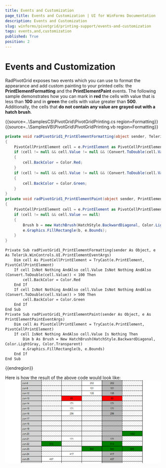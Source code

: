 ```yaml
---
title: Events and Customization
page_title: Events and Customization | UI for WinForms Documentation
description: Events and Customization
slug: winforms/pivotgrid/printing-support/events-and-customization
tags: events,and,customization
published: True
position: 2
---
```


# Events and Customization

RadPivotGrid exposes two events which you can use to format the appearance and add custom painting to your printed cells: the __PrintElementFormatting__ and the __PrintElementPaint__ events. The following sample demonstrates how you can mark in __red__ the cells with value that is less than __100__ and in __green__ the cells with value greater than __500__. Additionally, the cells that __do not contain any value are grayed out with a hatch brush__.

{{source=..\SamplesCS\PivotGrid\PivotGridPrinting.cs region=Formatting}} 
{{source=..\SamplesVB\PivotGrid\PivotGridPrinting.vb region=Formatting}} 

````C#
private void radPivotGrid1_PrintElementFormatting(object sender, Telerik.WinControls.UI.PrintElementEventArgs e)
{
    PivotCellPrintElement cell = e.PrintElement as PivotCellPrintElement;
    if (cell != null && cell.Value != null && (Convert.ToDouble(cell.Value)) < 100)
    {
        cell.BackColor = Color.Red;
    }
    if (cell != null && cell.Value != null && (Convert.ToDouble(cell.Value)) > 500)
    {
        cell.BackColor = Color.Green;
    }
}
private void radPivotGrid1_PrintElementPaint(object sender, PrintElementPaintEventArgs e)
{
    PivotCellPrintElement cell = e.PrintElement as PivotCellPrintElement;
    if (cell != null && cell.Value == null)
    {
        Brush b = new HatchBrush(HatchStyle.BackwardDiagonal, Color.LightGray, Color.Transparent);
        e.Graphics.FillRectangle(b, e.Bounds);
    }
}

````
````VB.NET
Private Sub radPivotGrid1_PrintElementFormatting(sender As Object, e As Telerik.WinControls.UI.PrintElementEventArgs)
    Dim cell As PivotCellPrintElement = TryCast(e.PrintElement, PivotCellPrintElement)
    If cell IsNot Nothing AndAlso cell.Value IsNot Nothing AndAlso (Convert.ToDouble(cell.Value)) < 100 Then
        cell.BackColor = Color.Red
    End If
    If cell IsNot Nothing AndAlso cell.Value IsNot Nothing AndAlso (Convert.ToDouble(cell.Value)) > 500 Then
        cell.BackColor = Color.Green
    End If
End Sub
Private Sub radPivotGrid1_PrintElementPaint(sender As Object, e As PrintElementPaintEventArgs)
    Dim cell As PivotCellPrintElement = TryCast(e.PrintElement, PivotCellPrintElement)
    If cell IsNot Nothing AndAlso cell.Value Is Nothing Then
        Dim b As Brush = New HatchBrush(HatchStyle.BackwardDiagonal, Color.LightGray, Color.Transparent)
        e.Graphics.FillRectangle(b, e.Bounds)
    End If
End Sub

````

{{endregion}} 

Here is how the result of the above code would look like:<br>![pivotgrid-printing-support-events-and-customization 001](images/pivotgrid-printing-support-events-and-customization001.png)
